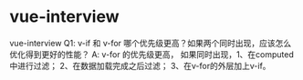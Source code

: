 # vue-interview
vue-interview
Q1:  v-if 和 v-for  哪个优先级更高？如果两个同时出现，应该怎么优化得到更好的性能？
A: v-for 的优先级更高， 如果同时出现，1、在computed中进行过滤； 2、在数据加载完成之后过滤； 3、在v-for的外层加上v-if。
